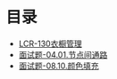 # 目录
- [LCR-130衣橱管理](/algorithm/DFS&BFS/LCR-130.md)
- [面试题-04.01.节点间通路](/algorithm/DFS&BFS/Interview-04.01.md)
- [面试题-08.10.颜色填充](/algorithm/DFS&BFS/Interview-08.10.md)
